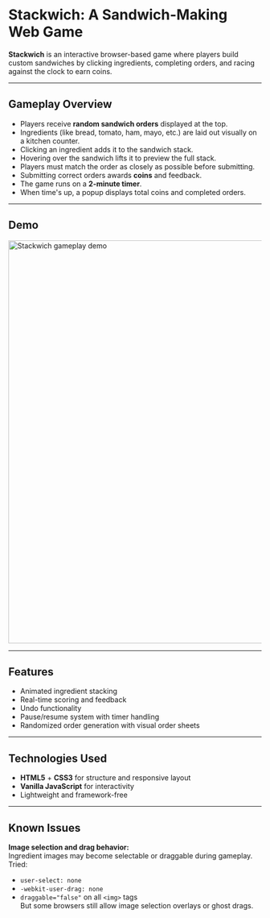 # Stackwich: A Sandwich-Making Web Game

**Stackwich** is an interactive browser-based game where players build custom sandwiches by clicking ingredients, completing orders, and racing against the clock to earn coins.

---

## Gameplay Overview

- Players receive **random sandwich orders** displayed at the top.
- Ingredients (like bread, tomato, ham, mayo, etc.) are laid out visually on a kitchen counter.
- Clicking an ingredient adds it to the sandwich stack.
- Hovering over the sandwich lifts it to preview the full stack.
- Players must match the order as closely as possible before submitting.
- Submitting correct orders awards **coins** and feedback.
- The game runs on a **2-minute timer**.
- When time's up, a popup displays total coins and completed orders.

---

## Demo

<img src="https://raw.githubusercontent.com/yiliu1237/Stackwich/main/demo/demo_gif.gif" alt="Stackwich gameplay demo" width="800"/>


---

## Features

- Animated ingredient stacking
- Real-time scoring and feedback
- Undo functionality
- Pause/resume system with timer handling
- Randomized order generation with visual order sheets

---

## Technologies Used

- **HTML5** + **CSS3** for structure and responsive layout
- **Vanilla JavaScript** for interactivity
- Lightweight and framework-free

---

## Known Issues

**Image selection and drag behavior:**  
  Ingredient images may become selectable or draggable during gameplay.  
  Tried:
  - `user-select: none`
  - `-webkit-user-drag: none`
  - `draggable="false"` on all `<img>` tags  
  But some browsers still allow image selection overlays or ghost drags.

